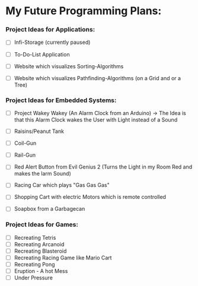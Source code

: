 
# **My Future Programming Plans:**


### **Project Ideas for Applications:**
- [ ] Infi-Storage (currently paused)
- [ ] To-Do-List Application
- [ ] Website which visualizes Sorting-Algorithms
- [ ] Website which visualizes Pathfinding-Algorithms (on a Grid and or a Tree)


### **Project Ideas for Embedded Systems:**
- [ ] Project Wakey Wakey (An Alarm Clock from an Arduino)
  -> The Idea is that this Alarm Clock wakes the User with Light instead of a Sound
- [ ] Raisins/Peanut Tank
- [ ] Coil-Gun
- [ ] Rail-Gun
- [ ] Red Alert Button from Evil Genius 2 (Turns the Light in my Room Red and makes the larm Sound)
- [ ] Racing Car which plays "Gas Gas Gas"
- [ ] Shopping Cart with electric Motors which is remote controlled
- [ ] Soapbox from a Garbagecan


### **Project Ideas for Games:**
- [ ] Recreating Tetris
- [ ] Recreating Arcanoid
- [ ] Recreating Blasteroid
- [ ] Recreating Racing Game like Mario Cart
- [ ] Recreating Pong
- [ ] Eruption - A hot Mess
- [ ] Under Pressure
